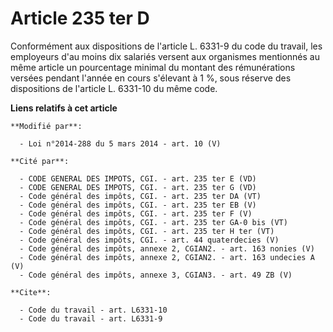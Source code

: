 # Article 235 ter D

Conformément aux dispositions de l'article L. 6331-9 du code du travail, les employeurs d'au moins dix salariés versent aux
organismes mentionnés au même article un pourcentage minimal du montant des rémunérations versées pendant l'année en cours
s'élevant à 1 %, sous réserve des dispositions de l'article L. 6331-10 du même code.

**Liens relatifs à cet article**

	**Modifié par**:

	  - Loi n°2014-288 du 5 mars 2014 - art. 10 (V)

	**Cité par**:

	  - CODE GENERAL DES IMPOTS, CGI. - art. 235 ter E (VD)
	  - CODE GENERAL DES IMPOTS, CGI. - art. 235 ter G (VD)
	  - Code général des impôts, CGI. - art. 235 ter DA (VT)
	  - Code général des impôts, CGI. - art. 235 ter EB (V)
	  - Code général des impôts, CGI. - art. 235 ter F (V)
	  - Code général des impôts, CGI. - art. 235 ter GA-0 bis (VT)
	  - Code général des impôts, CGI. - art. 235 ter H ter (VT)
	  - Code général des impôts, CGI. - art. 44 quaterdecies (V)
	  - Code général des impôts, annexe 2, CGIAN2. - art. 163 nonies (V)
	  - Code général des impôts, annexe 2, CGIAN2. - art. 163 undecies A (V)
	  - Code général des impôts, annexe 3, CGIAN3. - art. 49 ZB (V)

	**Cite**:

	  - Code du travail - art. L6331-10
	  - Code du travail - art. L6331-9

